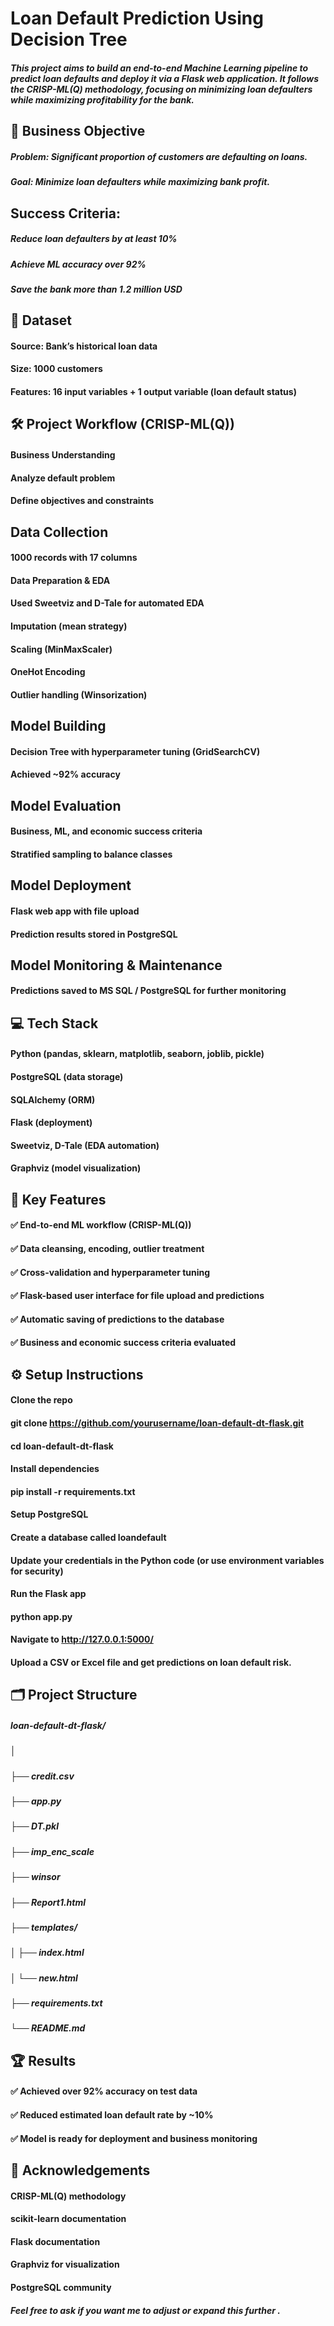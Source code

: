# Loan Default Prediction Using Decision Tree
##### This project aims to build an end-to-end Machine Learning pipeline to predict loan defaults and deploy it via a Flask web application. It follows the CRISP-ML(Q) methodology, focusing on minimizing loan defaulters while maximizing profitability for the bank.

## 🚀 Business Objective

##### Problem: Significant proportion of customers are defaulting on loans.
##### Goal: Minimize loan defaulters while maximizing bank profit.

## Success Criteria:

##### Reduce loan defaulters by at least 10%
##### Achieve ML accuracy over 92%
##### Save the bank more than 1.2 million USD

## 📁 Dataset

#### Source: Bank’s historical loan data
#### Size: 1000 customers
#### Features: 16 input variables + 1 output variable (loan default status)

## 🛠️ Project Workflow (CRISP-ML(Q))

#### Business Understanding
#### Analyze default problem
#### Define objectives and constraints

## Data Collection

#### 1000 records with 17 columns
#### Data Preparation & EDA
#### Used Sweetviz and D-Tale for automated EDA
#### Imputation (mean strategy)
#### Scaling (MinMaxScaler)
#### OneHot Encoding
#### Outlier handling (Winsorization)

## Model Building

#### Decision Tree with hyperparameter tuning (GridSearchCV)
#### Achieved ~92% accuracy

## Model Evaluation

#### Business, ML, and economic success criteria
#### Stratified sampling to balance classes

## Model Deployment
#### Flask web app with file upload

#### Prediction results stored in PostgreSQL

## Model Monitoring & Maintenance
#### Predictions saved to MS SQL / PostgreSQL for further monitoring

## 💻 Tech Stack
#### Python (pandas, sklearn, matplotlib, seaborn, joblib, pickle)

#### PostgreSQL (data storage)
#### SQLAlchemy (ORM)
#### Flask (deployment)
#### Sweetviz, D-Tale (EDA automation)
#### Graphviz (model visualization)

## 📝 Key Features

#### ✅ End-to-end ML workflow (CRISP-ML(Q))
#### ✅ Data cleansing, encoding, outlier treatment
#### ✅ Cross-validation and hyperparameter tuning
#### ✅ Flask-based user interface for file upload and predictions
#### ✅ Automatic saving of predictions to the database
#### ✅ Business and economic success criteria evaluated

## ⚙️ Setup Instructions

#### Clone the repo
#### git clone https://github.com/yourusername/loan-default-dt-flask.git
#### cd loan-default-dt-flask
#### Install dependencies
#### pip install -r requirements.txt
#### Setup PostgreSQL
#### Create a database called loandefault
#### Update your credentials in the Python code (or use environment variables for security)

#### Run the Flask app
#### python app.py
#### Navigate to http://127.0.0.1:5000/
#### Upload a CSV or Excel file and get predictions on loan default risk.

## 🗂️ Project Structure
##### loan-default-dt-flask/
##### │
##### ├── credit.csv
##### ├── app.py
##### ├── DT.pkl
##### ├── imp_enc_scale
##### ├── winsor
##### ├── Report1.html
##### ├── templates/
##### │   ├── index.html
##### │   └── new.html
##### ├── requirements.txt
##### └── README.md

## 🏆 Results
#### ✅ Achieved over 92% accuracy on test data
#### ✅ Reduced estimated loan default rate by ~10%
#### ✅ Model is ready for deployment and business monitoring

## 🙌 Acknowledgements
#### CRISP-ML(Q) methodology
#### scikit-learn documentation
#### Flask documentation
#### Graphviz for visualization
#### PostgreSQL community

##### Feel free to ask if you want me to adjust or expand this further .
